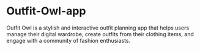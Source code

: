 # Outfit-Owl-app
Outfit Owl is a stylish and interactive outfit planning app that helps users manage their digital wardrobe, create outfits from their clothing items, and engage with a community of fashion enthusiasts.
